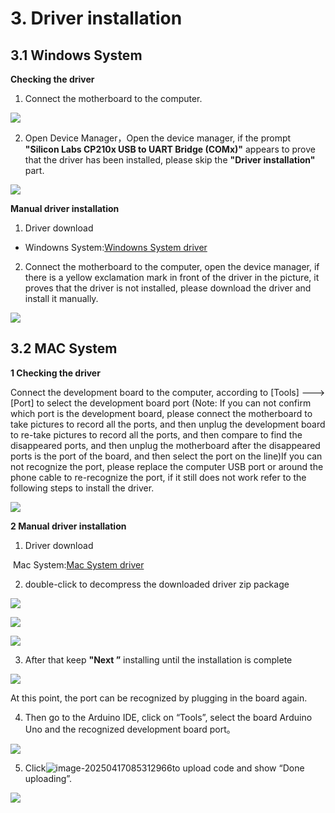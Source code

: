 # 3. Driver installation

## 3.1 Windows System

**Checking the driver**

1. Connect the motherboard to the computer.

![](./media/1.jpg)

2. Open Device Manager，Open the device manager, if the prompt **"Silicon Labs CP210x USB to UART Bridge (COMx)"** appears to prove that the driver has been installed, please skip the **"Driver installation"** part.

![](./media/Animation.gif)

**Manual driver installation**

1. Driver download

- Windowns System:[Windowns System driver](./Windows.7z)

2. Connect the motherboard to the computer, open the device manager, if there is a yellow exclamation mark in front of the driver in the picture, it proves that the driver is not installed, please download the driver and install it manually.

![](./media/Animation-1750921346712-3.gif)

## 3.2 MAC System

**1 Checking the driver**

Connect the development board to the computer, according to [Tools] ---> [Port] to select the development board port (Note: If you can not confirm which port is the development board, please connect the motherboard to take pictures to record all the ports, and then unplug the development board to re-take pictures to record all the ports, and then compare to find the disappeared ports, and then unplug the motherboard after the disappeared ports is the port of the board, and then select the port on the line)If you can not recognize the port, please replace the computer USB port or around the phone cable to re-recognize the port, if it still does not work refer to the following steps to install the driver.

![](./media/20250626154343.png)

**2 Manual driver installation**

1. Driver download

​       Mac System:[Mac System driver](./Mac.7z)

2. double-click to decompress the downloaded driver zip package

![](./media/image-20250417083615847-1749262759458-8.png)

![](./media/image-20250417083758947-1749262759458-7.png)

![](./media/image-20250417083918581-1749262759458-5.png)

3. After that keep **"Next ”** installing until the installation is complete

![](./media/7cca827fe946096f228797dadce10661.png)

At this point, the port can be recognized by plugging in the board again.

4. Then go to the Arduino IDE, click on “Tools”, select the board Arduino Uno and the recognized development board port。

![](./media/2.png)

5. Click![image-20250417085312966](./media/image-20250417085312966-1749262759459-18.png)to upload code and show “Done uploading”.

![](./media/3.png)